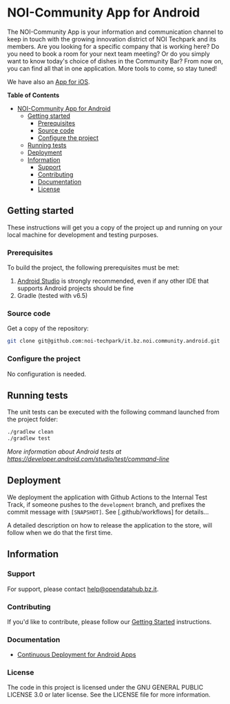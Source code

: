 # NOI-Community App for Android

The NOI-Community App is your information and communication channel to keep in
touch with the growing innovation district of NOI Techpark and its members. Are
you looking for a specific company that is working here? Do you need to book a
room for your next team meeting? Or do you simply want to know today's choice of
dishes in the Community Bar? From now on, you can find all that in one
application. More tools to come, so stay tuned!

We have also an [App for iOS](https://github.com/noi-techpark/it.bz.noi.community.ios).

**Table of Contents**
- [NOI-Community App for Android](#noi-community-app-for-android)
	- [Getting started](#getting-started)
		- [Prerequisites](#prerequisites)
		- [Source code](#source-code)
		- [Configure the project](#configure-the-project)
	- [Running tests](#running-tests)
	- [Deployment](#deployment)
	- [Information](#information)
		- [Support](#support)
		- [Contributing](#contributing)
		- [Documentation](#documentation)
		- [License](#license)

## Getting started

These instructions will get you a copy of the project up and running
on your local machine for development and testing purposes.

### Prerequisites

To build the project, the following prerequisites must be met:

1. [Android Studio](https://developer.android.com/studio) is strongly recommended,
   even if any other IDE that supports Android projects should be fine
2. Gradle (tested with v6.5)


### Source code

Get a copy of the repository:

```bash
git clone git@github.com:noi-techpark/it.bz.noi.community.android.git
```

### Configure the project

No configuration is needed.

## Running tests

The unit tests can be executed with the following command launched from the project folder:

```bash
./gradlew clean
./gradlew test
```

*More information about Android tests at https://developer.android.com/studio/test/command-line*

## Deployment

We deployment the application with Github Actions to the Internal Test Track, if
someone pushes to the `development` branch, and prefixes the commit message with
`[SNAPSHOT]`. See [.github/workflows] for details...

A detailed description on how to release the application to the store, will
follow when we do that the first time.

## Information

### Support

For support, please contact [help@opendatahub.bz.it](mailto:help@opendatahub.bz.it).

### Contributing

If you'd like to contribute, please follow our [Getting
Started](https://github.com/noi-techpark/odh-docs/wiki/Contributor-Guidelines:-Getting-started)
instructions.

### Documentation

- [Continuous Deployment for Android
  Apps](https://github.com/noi-techpark/odh-docs/wiki/Continuous-Deployment-for-Android-Apps)

### License

The code in this project is licensed under the GNU GENERAL PUBLIC LICENSE 3.0 or later license.
See the LICENSE file for more information.
